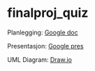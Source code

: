 # finalproj_quiz



Planlegging:
[Google doc](https://docs.google.com/document/d/1-vmzccnpopQfnaMmLxDcUCyprL7uClyhXFdPLPdeI9o/edit?usp=sharing)

Presentasjon:
[Google pres](https://docs.google.com/document/d/1-vmzccnpopQfnaMmLxDcUCyprL7uClyhXFdPLPdeI9o/edit?usp=sharing)

UML Diagram:
[Draw.io](https://viewer.diagrams.net/?tags=%7B%7D&highlight=0000ff&edit=_blank&layers=1&nav=1&title=Sluttprosjekt_quiz.drawio#R7VjJbtswEP0aA%2B2hhRY7to%2FekhR1WwcukORUMBItsaFIgaIX5es7lEhRsrI4SIoYQU7WvJmhqHlvqJE7%2FiTZnQmUxj94iGnHc8Jdx592PM91%2FAH8KCQvkZ7nlkAkSKiDLLAkd9hkanRNQpw1AiXnVJK0CQacMRzIBoaE4Ntm2IrT5l1TFOEWsAwQbaOXJJRxiQ56jsXPMYlic2fX0Z4EmWANZDEK%2BbYG%2BbOOPxGcy%2FIq2U0wVcUzdSnzTh%2FwVhsTmMlDEi6v%2FvRvvp1fXIxncnR%2B%2B2sxGmy%2BuL1ymQ2ia%2F3Ey4ALfMORCPW%2BZW6KkW1JQhEDaxzEhIZzlPO1unkmUXBrrHHMBbnjTCIKLhcAcAupufWdRsRSZQKsUMHXLMShTlqBX%2Be4XWPrvTjFooLfVqR4Kh9nEL8wFXEqaI4yabZiWFDeEGVxcT9lIEoiBtcBZGMBQLvAuuYbLCTe1SBd8DPMEyxFDiHa6w01%2BVr9rq%2FtrdWSe6KxuK4joxqk9RtVa1uK4UKz%2FBzGT1qMQ8UkCUiKmPwGttPpj0%2B%2Fd%2FpwCbG%2Bq4pzscaZJJw95K8tMWLZFupnfYWgWloy5aZ4JSs2J5xyKP2U8UJkK0LpHpSlKCAsmhdZ0%2B6eTpQKFDsEGnikbyB5aoSAbir1CC6RrNlAs5FIm%2FfHW%2BdpNWj2DyV%2F%2BN%2B477e5pyhXbH10%2Bss6vecdX6cPWmyb9l3ste9PlLzHDu0fzOLRdOiwxZk5ej969LXfxr735j1qFj6gR40OfuOdrMEjCvVhSJINjMkWnnAhYB42L%2BN319rDg8k%2FltY2eq3RgEP41tAmFzLmEWeIzixaa0JVJxsz56qwRcX%2BYilzzQFaS64aWiam2fGOyKva9bVa6mtPW9OdXrkwcmMweN6rulHLUqZNKyybF47UJ5cVDCCnRJWp8D%2FYwhlfiwAfMLTCyRXhR3Wh33mqso%2BqQmBa9ExjH%2FdxXqTCY6G8FpBywmRWW3mhAHvSdHt708Bw79tsL741PTTj4aLcgVVf9SgvEKT3loK0IryueZ4SpNXgdUOCxyvI4WsL8mWHkH%2FPfEHuJjxJsSQfY8ZrjBknR%2Fcl4HWfPWXA4eZ8mpNMjRpU1hxgR8r%2B%2FP6Giqo5jmGoANP%2BN1ge%2BfYfVn%2F2Dw%3D%3D)

